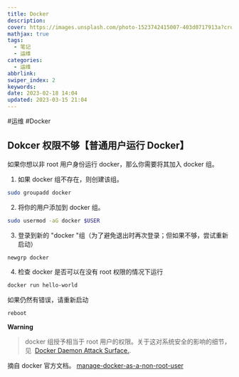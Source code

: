 ```yaml
---
title: Docker
description: 
cover: https://images.unsplash.com/photo-1523742415007-403d0717913a?crop=entropy&cs=tinysrgb&fm=jpg&ixid=MnwzNjM5Nzd8MHwxfHJhbmRvbXx8fHx8fHx8fDE2Nzg4ODU0NjE&ixlib=rb-4.0.3&q=80&w=1920&h=1080
mathjax: true
tags:
  - 笔记
  - 运维
categories:
  - 运维
abbrlink: 
swiper_index: 2
keywords: 
date: 2023-02-18 14:04
updated: 2023-03-15 21:04
---
```




#运维 #Docker

## Dokcer 权限不够【普通用户运行 Docker】

如果你想以非 root 用户身份运行 docker，那么你需要将其加入 docker 组。

1.  如果 docker 组不存在，则创建该组。

```bash
sudo groupadd docker
```

2.  将你的用户添加到 docker 组。

```bash
sudo usermod -aG docker $USER
```

3.  登录到新的 "docker "组（为了避免退出时再次登录；但如果不够，尝试重新启动）

```bash
newgrp docker
```

4.  检查 docker 是否可以在没有 root 权限的情况下运行

```bash
docker run hello-world
```

如果仍然有错误，请重新启动

```bash
reboot
```

**Warning**

> docker 组授予相当于 root 用户的权限。关于这对系统安全的影响的细节，见  [Docker Daemon Attack Surface.](https://docs.docker.com/engine/security/#docker-daemon-attack-surface).

摘自 docker 官方文档。 [manage-docker-as-a-non-root-user](https://docs.docker.com/install/linux/linux-postinstall/#manage-docker-as-a-non-root-user)
